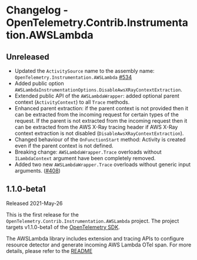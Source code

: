 # Changelog - OpenTelemetry.Contrib.Instrumentation.AWSLambda

## Unreleased
* Updated the `ActivitySource` name to the assembly name:
  `OpenTelemetry.Instrumentation.AWSLambda`
  [#534](https://github.com/open-telemetry/opentelemetry-dotnet-contrib/pull/534)
* Added public option `AWSLambdaInstrumentationOptions.DisableAwsXRayContextExtraction`.
* Extended public API of the `AWSLambdaWrapper`: added optional parent
  context (`ActivityContext`) to all `Trace` methods.
* Enhanced parent extraction: if the parent context is not provided
  then it can be extracted from the incoming request for certain types of the request.
  If the parent is not extracted from the incoming request then it can be extracted
  from the AWS X-Ray tracing header if AWS X-Ray context extraction
  is not disabled (`DisableAwsXRayContextExtraction`).
* Changed behaviour of the `OnFunctionStart` method: Activity is created even
  if the parent context is not defined.
* Breaking change: `AWSLambdaWrapper.Trace` overloads without `ILambdaContext` argument
  have been completely removed.
* Added two new `AWSLambdaWrapper.Trace` overloads without generic input arguments.
  ([#408](https://github.com/open-telemetry/opentelemetry-dotnet-contrib/pull/408))

## 1.1.0-beta1

Released 2021-May-26

This is the first release for the `OpenTelemetry.Contrib.Instrumentation.AWSLambda`
project. The project targets v1.1.0-beta1 of the [OpenTelemetry
SDK](https://www.nuget.org/packages/OpenTelemetry/).

The AWSLambda library includes extension and tracing APIs to configure resource detector
and generate incoming AWS Lambda OTel span. For more details, please refer to the
[README](https://github.com/open-telemetry/opentelemetry-dotnet-contrib/blob/main/src/OpenTelemetry.Contrib.Instrumentation.AWSLambda/README.md)
